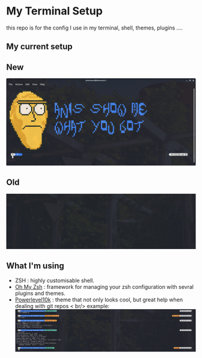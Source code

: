 # My Terminal Setup
this repo is for the config I use in my terminal, shell, themes, plugins ....


## My current setup
## New
![New screenshot](latest.png)
## Old
![Terminal screenshot](screenshot.gif)

## What I'm using

* ZSH : highly customisable shell.
* [Oh My Zsh](https://github.com/ohmyzsh/ohmyzsh) : framework for managing your zsh configuration with sevral plugins and themes.
* [Powerlevel10k](https://github.com/romkatv/powerlevel10k) : theme that not only looks cool, but great help when dealing with git repos < br/>
example:
![Git example](zsh.png)
